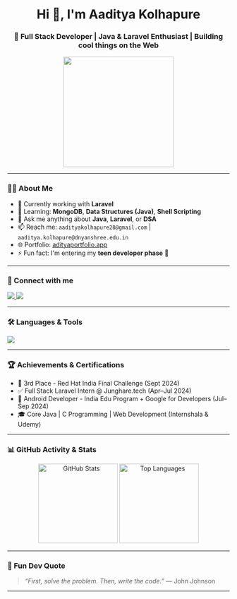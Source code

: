 
<h1 align="center">Hi 👋, I'm Aaditya Kolhapure</h1>
<h3 align="center">🚀 Full Stack Developer | Java & Laravel Enthusiast | Building cool things on the Web</h3>

<p align="center">
  <img src="https://media.giphy.com/media/qgQUggAC3Pfv687qPC/giphy.gif" width="250" height="auto" />
</p>

---

### 👨‍💻 About Me

- 🔭 Currently working with **Laravel**
- 🌱 Learning: **MongoDB**, **Data Structures (Java)**, **Shell Scripting**
- 💬 Ask me anything about **Java**, **Laravel**, or **DSA**
- 📫 Reach me: `aadityakolhapure28@gmail.com` | `aaditya.kolhapure@dnyanshree.edu.in`
- 🌐 Portfolio: [adityaportfolio.app](https://portfolio-aaditya-pravin-kolhapures-projects.vercel.app/)
- ⚡ Fun fact: I'm entering my **teen developer phase** 🎉

---

### 🔗 Connect with me

<p align="left">
  <a href="https://github.com/aadityakolhapure" target="_blank">
    <img src="https://img.shields.io/badge/GitHub-000?style=for-the-badge&logo=github&logoColor=white" />
  </a>
  <a href="https://www.linkedin.com/in/aaditya-kolhapure-534a2b241/" target="_blank">
    <img src="https://img.shields.io/badge/LinkedIn-0072b1?style=for-the-badge&logo=linkedin&logoColor=white" />
  </a>
</p>

---

### 🛠️ Languages & Tools

<p align="left">
  <img src="https://skillicons.dev/icons?i=c,java,html,css,bootstrap,javascript,php,laravel,nodejs,mysql,mongodb,git,github,vscode,linux,ubuntu,aws,figma,notion&perline=10" />
</p>

---

### 🏆 Achievements & Certifications

- 🥉 3rd Place - Red Hat India Final Challenge (Sept 2024)
- ✅ Full Stack Laravel Intern @ Junghare.tech (Apr–Jul 2024)
- 📱 Android Developer - India Edu Program + Google for Developers (Jul–Sep 2024)
- 🎓 Core Java | C Programming | Web Development (Internshala & Udemy)

---

### 📊 GitHub Activity & Stats

<p align="center">
  <img src="https://github-readme-stats.vercel.app/api?username=aadityakolhapure&show_icons=true&theme=tokyonight&hide_border=true" alt="GitHub Stats" height="180"/>
  <img src="https://github-readme-stats.vercel.app/api/top-langs/?username=aadityakolhapure&layout=compact&theme=tokyonight&hide_border=true" alt="Top Languages" height="180"/>
</p>

---

### 📌 Fun Dev Quote

> *“First, solve the problem. Then, write the code.”* — John Johnson

---


